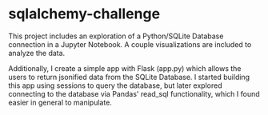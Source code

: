# sqlalchemy-challenge

This project includes an exploration of a Python/SQLite Database connection in a Jupyter Notebook. A couple visualizations are included to analyze the data.

Additionally, I create a simple app with Flask (app.py) which allows the users to return jsonified data from the SQLite Database. I started building this app using sessions to query the database, but later explored connecting to the database via Pandas' read_sql functionality, which I found easier in general to manipulate.
